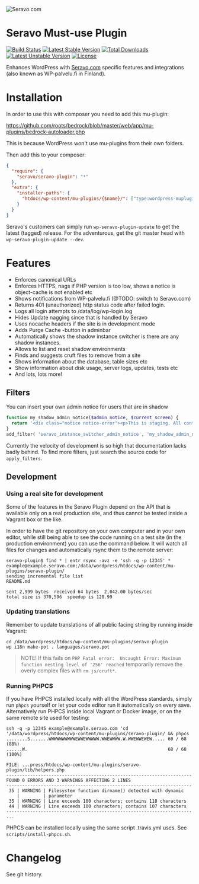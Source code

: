 ![Seravo.com](https://seravo.com/wp-content/themes/seravo/images/seravo-banner-808x300.png)

# Seravo Must-use Plugin

[![Build Status](https://travis-ci.org/Seravo/seravo-plugin.svg?branch=master)](https://travis-ci.org/seravo/seravo-plugin) [![Latest Stable Version](https://poser.pugx.org/seravo/seravo-plugin/v/stable)](https://packagist.org/packages/seravo/seravo-plugin) [![Total Downloads](https://poser.pugx.org/seravo/seravo-plugin/downloads)](https://packagist.org/packages/seravo/seravo-plugin) [![Latest Unstable Version](https://poser.pugx.org/seravo/seravo-plugin/v/unstable)](https://packagist.org/packages/seravo/seravo-plugin) [![License](https://poser.pugx.org/seravo/seravo-plugin/license)](https://packagist.org/packages/seravo/seravo-plugin)

Enhances WordPress with [Seravo.com](https://seravo.com/) specific features and integrations (also known as WP-palvelu.fi in Finland).

# Installation

In order to use this with composer you need to add this mu-plugin:

https://github.com/roots/bedrock/blob/master/web/app/mu-plugins/bedrock-autoloader.php

This is because WordPress won't use mu-plugins from their own folders.

Then add this to your composer:

```json
{
  "require": {
    "seravo/seravo-plugin": "*"
  },
  "extra": {
    "installer-paths": {
      "htdocs/wp-content/mu-plugins/{$name}/": ["type:wordpress-muplugin"]
    }
  }
}
```

Seravo's customers can simply run `wp-seravo-plugin-update` to get the latest (tagged) release. For the adventurous, get the git master head with `wp-seravo-plugin-update --dev`.


# Features

* Enforces canonical URLs
* Enforces HTTPS, nags if PHP version is too low, shows a notice is object-cache is not enabled etc
* Shows notifications from WP-palvelu.fi (@TODO: switch to Seravo.com)
* Returns 401 (unauthorized) http status code after failed login.
* Logs all login attempts to /data/log/wp-login.log
* Hides Update nagging since that is handled by Seravo
* Uses nocache headers if the site is in development mode
* Adds Purge Cache -button in adminbar
* Automatically shows the shadow instance switcher is there are any shadow instances.
* Allows to list and reset shadow environments
* Finds and suggests cruft files to remove from a site
* Shows information about the database, table sizes etc
* Show information about disk usage, server logs, updates, tests etc
* And lots, lots more!

## Filters

You can insert your own admin notice for users that are in shadow
```php
function my_shadow_admin_notice($admin_notice, $current_screen) {
  return '<div class="notice notice-error"><p>This is staging. All content edited here will be lost. Return to production to create or edit content.</p></div>';
}
add_filter( 'seravo_instance_switcher_admin_notice', 'my_shadow_admin_notice', 10, 2 );
```

Currently the velocity of development is so high that documentation lacks badly behind. To find more filters, just search the source code for `apply_filters`.

## Development

### Using a real site for development

Some of the features in the Seravo Plugin depend on the API that is available only on a real production site, and thus cannot be tested inside a Vagrant box or the like.

In order to have the git repository on your own computer and in your own editor, while still being able to see the code running on a test site (in the production environment) you can use the command below. It will watch all files for changes and automatically rsync them to the remote server:
```
seravo-plugin$ find * | entr rsync -avz -e 'ssh -q -p 12345' * example@example.seravo.com:/data/wordpress/htdocs/wp-content/mu-plugins/seravo-plugin/
sending incremental file list
README.md

sent 2,999 bytes  received 64 bytes  2,042.00 bytes/sec
total size is 370,596  speedup is 120.99
```

### Updating translations

Remember to update translations of all public facing string by running inside Vagrant:
```
cd /data/wordpress/htdocs/wp-content/mu-plugins/seravo-plugin
wp i18n make-pot . languages/seravo.pot
```

> NOTE! If this fails on `PHP Fatal error:  Uncaught Error: Maximum function nesting level of '256' reached` temporarily remove the overly complex files with `rm js/cruft*`.

### Running PHPCS

If you have PHPCS installed locally with all the WordPress standards, simply run `phpcs` yourself or let your code editor run it automatically on every save. Alternatively run PHPCS inside local Vagrant or Docker image, or on the same remote site used for testing:

```
ssh -q -p 12345 example@example.seravo.com 'cd '/data/wordpress/htdocs/wp-content/mu-plugins/seravo-plugin/ && phpcs
........S.......WWWWWWWWWWEWWEWWWWW.WWEWWWW.W.WWEWWEWEW..... 60 / 68 (88%)
......W.                                                     68 / 68 (100%)

FILE: ...press/htdocs/wp-content/mu-plugins/seravo-plugin/lib/helpers.php
----------------------------------------------------------------------
FOUND 0 ERRORS AND 3 WARNINGS AFFECTING 2 LINES
----------------------------------------------------------------------
 35 | WARNING | Filesystem function dirname() detected with dynamic
    |         | parameter
 35 | WARNING | Line exceeds 100 characters; contains 118 characters
 44 | WARNING | Line exceeds 100 characters; contains 107 characters
----------------------------------------------------------------------
...
```

PHPCS can be installed locally using the same script .travis.yml uses. See `scripts/install-phpcs.sh`.

# Changelog

See git history.
